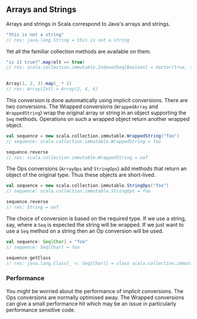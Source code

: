 ## Arrays and Strings

Arrays and strings in Scala correspond to Java's arrays and strings.

~~~ scala
"this is not a string"
// res: java.lang.String = this is not a string
~~~

Yet all the familiar collection methods are available on them.

~~~ scala
"is it true?".map(elt => true)
// res: scala.collection.immutable.IndexedSeq[Boolean] = Vector(true, true, true, true, true, true,     ↩
                                                                          true, true, true, true, true)

Array(1, 2, 3).map(_ * 2)
// res: Array[Int] = Array(2, 4, 6)
~~~

This conversion is done automatically using implicit conversions. There are two conversions. The Wrapped conversions (`WrappedArray` and `WrappedString`) wrap the original array or string in an object supporting the `Seq` methods. Operations on such a wrapped object return another wrapped object.

~~~ scala
val sequence = new scala.collection.immutable.WrappedString("foo")
// sequence: scala.collection.immutable.WrappedString = foo

sequence.reverse
// res: scala.collection.immutable.WrappedString = oof
~~~

The Ops conversions (`ArrayOps` and `StringOps`) add methods that return an object of the original type. Thus these objects are short-lived.

~~~ scala
val sequence = new scala.collection.immutable.StringOps("foo")
// sequence: scala.collection.immutable.StringOps = foo

sequence.reverse
// res: String = oof
~~~

The choice of conversion is based on the required type. If we use a string, say, where a `Seq` is expected the string will be wrapped. If we just want to use a `Seq` method on a string then an Op conversion will be used.

~~~ scala
val sequence: Seq[Char] = "foo"
// sequence: Seq[Char] = foo

sequence.getClass
// res: java.lang.Class[_ <: Seq[Char]] = class scala.collection.immutable.WrappedString
~~~

### Performance

You might be worried about the performance of implicit conversions. The Ops conversions are normally optimised away. The Wrapped conversions can give a small performance hit which may be an issue in particularly performance sensitive code.
